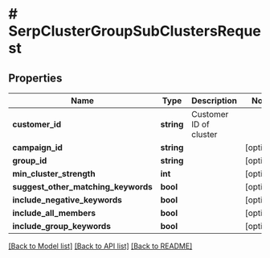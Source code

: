 # # SerpClusterGroupSubClustersRequest

## Properties

Name | Type | Description | Notes
------------ | ------------- | ------------- | -------------
**customer_id** | **string** | Customer ID of cluster |
**campaign_id** | **string** |  | [optional]
**group_id** | **string** |  | [optional]
**min_cluster_strength** | **int** |  | [optional]
**suggest_other_matching_keywords** | **bool** |  | [optional]
**include_negative_keywords** | **bool** |  | [optional]
**include_all_members** | **bool** |  | [optional]
**include_group_keywords** | **bool** |  | [optional]

[[Back to Model list]](../../README.md#models) [[Back to API list]](../../README.md#endpoints) [[Back to README]](../../README.md)
